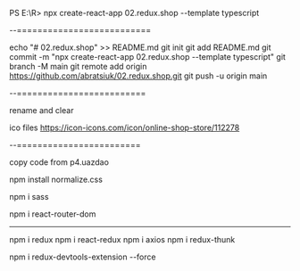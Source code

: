 PS E:\R> npx create-react-app 02.redux.shop --template typescript

--==========================

echo "# 02.redux.shop" >> README.md
git init
git add README.md
git commit -m "npx create-react-app 02.redux.shop --template typescript"
git branch -M main
git remote add origin https://github.com/abratsiuk/02.redux.shop.git
git push -u origin main

--=========================

rename and clear

ico files
https://icon-icons.com/icon/online-shop-store/112278

--========================

copy code from p4.uazdao

npm install normalize.css

<!-- https://create-react-app.dev/docs/adding-a-sass-stylesheet -->
npm i sass

npm i react-router-dom
<!-- npm i -D postcss-scss 
npm i stylelint
npm i stylelint-selector-bem-pattern
npm i  -D prettier @typescript-eslint/parser @typescript-eslint/eslint-plugin eslint-plugin-prettier eslint-config-prettier
npm i  -D eslint-config-prettier eslint-plugin-prettier -->

--------------
npm i redux
npm i react-redux
npm i axios
npm i redux-thunk

npm i redux-devtools-extension --force


